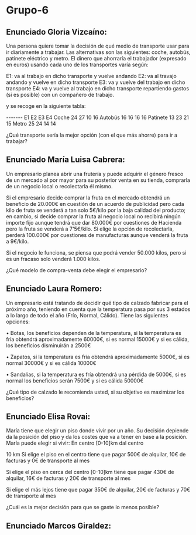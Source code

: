 # Grupo-6

## Enunciado Gloria Vizcaíno:

Una persona quiere tomar la decisión de qué medio de transporte usar para ir
diariamente a trabajar. Las alternativas son las siguientes: coche, autobús,
patinete eléctrico y metro.
El dinero que ahorraría el trabajador (expresado en euros) usando cada uno de
los transportes varía según:

E1: va al trabajo en dicho transporte y vuelve andando
E2: va al travajo andando y vuelve en dicho transporte
E3: va y vuelve del trabajo en dicho transporte
E4: va y vuelve al trabajo en dicho transporte repartiendo gastos (si es
posible) con un compañero de trabajo.

y se recoge en la siguiente tabla:

------- E1 E2 E3 E4
Coche 24 27 10 16
Autobús 16 16 16 16
Patinete 13 23 21 15
Metro 25 24 14 14

¿Qué transporte sería la mejor opción (con el que más ahorre) para ir a
trabajar?



## Enunciado María Luisa Cabrera:

Un empresario planea abrir una frutería y puede adquirir el género fresco de un mercado al por mayor para su posterior 
venta en su tienda, comprarla de un negocio local o recolectarla él mismo.

Si el empresario decide comprar la fruta en el mercado obtendrá un beneficio de 20.000€ en cuestión de un acuerdo de 
publicidad pero cada kilo de fruta se venderá a tan solo 5€/kilo por la baja calidad del producto; en cambio, si decide comprar 
la fruta al negocio local no recibirá ningún importe fijo aunque tendrá que dar 80.000€ por cuestiones de Hacienda pero la fruta 
se venderá a 7'5€/kilo. Si elige la opción de recolectarla, perderá 100.000€ por cuestiones de manufacturas aunque venderá la fruta a 9€/kilo.

Si el negocio le funciona, se piensa que podrá vender 50.000 kilos, pero si es un fracaso solo venderá 1.000 kilos.

¿Qué modelo de compra-venta debe elegir el empresario?



## Enunciado Laura Romero:

Un empresario está tratando de decidir qué tipo de calzado fabricar para el próximo año, teniendo en cuenta que la 
temperatura pasa por sus 3 estados a lo largo de todo el año (Frío, Normal, Cálido).
Tiene las siguientes opciones:

• Botas, los beneficios dependen de la temperatura, si la temperatura es fría obtendrá aproximadamente 60000€, si es 
normal 15000€ y si es cálida, los beneficios disminuirán a 2500€

• Zapatos, si la temperatura es fría obtendrá aproximadamente 5000€, si es normal 30000€ y si es cálida 10000€

• Sandalias, si la temperatura es fría obtendrá una pérdida de 5000€, si es normal los beneficios serán 7500€ y si es cálida 50000€

¿Qué tipo de calzado le recomienda usted, si su objetivo es maximizar los beneficios?



## Enunciado Elisa Rovai:

María tiene que elegir un piso donde vivir por un año.
Su decisión depiende da la posición del piso y da los costes que va a tener en base a la posición.
María puede elegir si vivir:
En centro
[0-10]km dal centro

10 km
Si elige el piso en el centro tiene que pagar 500€ de alquilar, 10€ de facturas y 0€ de transporte al mes

Si elige el piso en cerca del centro [0-10]km tiene que pagar 430€ de alquilar, 16€ de facturas y 20€ de transporte al mes

Si elige el más lejos tiene que pagar 350€ de alquilar, 20€ de facturas y 70€ de transporte al mes

¿Cuál es la mejor decisión para que se gaste lo menos posible?



## Enunciado Marcos Giraldez:


